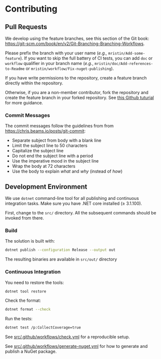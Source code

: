 # Contributing

## Pull Requests

We develop using the feature branches, see this section of the Git book:
https://git-scm.com/book/en/v2/Git-Branching-Branching-Workflows.

Please prefix the branch with your user name (*e.g.,* `mristin/Add-some-feature`). 
If you want to skip the full battery of CI tests, you can add `doc` or `workflow` 
qualifier in your branch name (*e.g.*, `mristin/doc/Add-references-to-Readme` or
`mristin/workflow/Fix-nuget-publishing`).

If you have write permissions to the repository,
create a feature branch directly within the repository.

Otherwise, if you are a non-member contributor, fork the repository and create
the feature branch in your forked repository. See [this Github tuturial](
https://help.github.com/en/github/collaborating-with-issues-and-pull-requests/creating-a-pull-request-from-a-fork
) for more guidance.

### Commit Messages

The commit messages follow the guidelines from
from https://chris.beams.io/posts/git-commit:
* Separate subject from body with a blank line
* Limit the subject line to 50 characters
* Capitalize the subject line
* Do not end the subject line with a period
* Use the imperative mood in the subject line
* Wrap the body at 72 characters
* Use the body to explain *what* and *why* (instead of *how*)

## Development Environment

We use `dotnet` command-line tool for all publishing and continuous integration
tasks. Make sure you have .NET core installed (≥ 3.1.100).

First, change to the `src/` directory. All the subsequent commands should be
invoked from there.

### Build

The solution is built with:

```bash
dotnet publish --configuration Release --output out
```

The resulting binaries are available in `src/out/` directory

### Continuous Integration

You need to restore the tools:

```bash
dotnet tool restore
```

Check the format:

```bash
dotnet format --check
```

Run the tests:

```bash
dotnet test /p:CollectCoverage=true
```

See [src/.github/workflows/check.yml](
src/.github/workflows/check.yml
) for a reproducible setup.

See [src/.github/workflows/generate-nuget.yml](
src/.github/workflows/generate-nuget.yml
) for how to generate and publish a NuGet package.